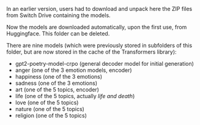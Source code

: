 In an earlier version, users had to download and unpack here the ZIP files from Switch Drive containing the models.

Now the models are downloaded automatically, upon the first use, from Huggingface.  This folder can be deleted.

There are nine models (which were previously stored in subfolders of this folder, but are now stored in the cache of the Transformers library):
  - gpt2-poetry-model-crpo (general decoder model for initial generation)
  - anger (one of the 3 emotion models, encoder)
  - happiness (one of the 3 emotions)
  - sadness (one of the 3 emotions)
  - art (one of the 5 topics, encoder)
  - life (one of the 5 topics, actually *life and death*)
  - love (one of the 5 topics)
  - nature (one of the 5 topics)
  - religion (one of the 5 topics)
 
